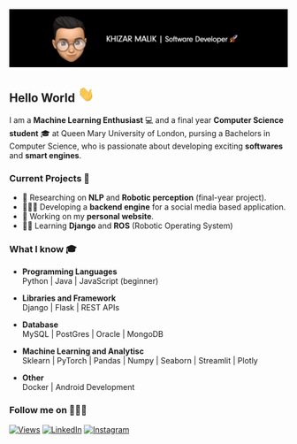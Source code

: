 ![About Me](https://github.com/Mrmalik01/resource/blob/master/github/profilebanner.gif)
---
## Hello World <img src="https://github.com/ABSphreak/ABSphreak/blob/master/gifs/Hi.gif" width="30px">
I am a __Machine Learning Enthusiast__ 💻 and a final year __Computer Science student__ 🎓 at Queen Mary University of London, pursing a Bachelors in Computer Science, who is passionate about developing exciting __softwares__ and __smart engines__. 

### Current Projects 🚀
- 🤔  Researching on __NLP__ and __Robotic perception__ (final-year project).
- 👨🏻‍💻 Developing a __backend engine__ for a social media based application.
- 🔧   Working on my __personal website__.
- 🙇🏻   Learning __Django__ and __ROS__ (Robotic Operating System)

### What I know 🎓
- __Programming Languages__           
Python | Java | JavaScript (beginner)     
  
- __Libraries and Framework__  
Django | Flask | REST APIs      
   
- __Database__  
MySQL | PostGres | Oracle | MongoDB     

- __Machine Learning and Analytisc__   
Sklearn | PyTorch | Pandas | Numpy | Seaborn | Streamlit | Plotly      

- __Other__            
Docker | Android Development
           


### Follow me on 👨🏻‍💻 
[![Views](http://hits.dwyl.com/mrmalik01/mrmalik01.svg)](http://hits.dwyl.com/mrmalik01/mrmalik01)
<a href="https://www.linkedin.com/in/malikkhizar1" target="_blank"><img src="https://img.shields.io/badge/LinkedIn-%230077B5.svg?&style=flat-square&logo=linkedin&logoColor=white" alt="LinkedIn"></a>
<a href="https://www.instagram.com/khizarmalik.ai" target="_blank"><img src="https://img.shields.io/badge/Instagram-%23E4405F.svg?&style=flat-square&logo=instagram&logoColor=white" alt="Instagram"></a>

<!--
**Mrmalik01/Mrmalik01** is a ✨ _special_ ✨ repository because its `README.md` (this file) appears on your GitHub profile.

Here are some ideas to get you started:

- 🔭 I’m currently working on ...
- 🌱 I’m currently learning ...
- 👯 I’m looking to collaborate on ...
- 🤔 I’m looking for help with ...
- 💬 Ask me about ...
- 📫 How to reach me: ...
- 😄 Pronouns: ...
- ⚡ Fun fact: ...
-->
